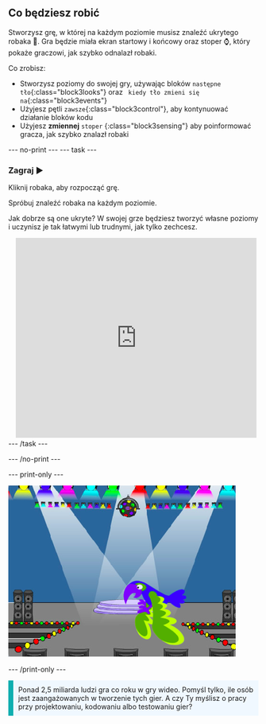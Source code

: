 ## Co będziesz robić

Stworzysz grę, w której na każdym poziomie musisz znaleźć ukrytego robaka 🐞. Gra będzie miała ekran startowy i końcowy oraz stoper ⌚, który pokaże graczowi, jak szybko odnalazł robaki.

Co zrobisz:
+ Stworzysz poziomy do swojej gry, używając bloków `następne tło`{:class="block3looks"} oraz ` kiedy tło zmieni się na`{:class="block3events"}
+ Użyjesz pętli `zawsze`{:class="block3control"}, aby kontynuować działanie bloków kodu
+ Użyjesz **zmiennej** `stoper` {:class="block3sensing"} aby poinformować gracza, jak szybko znalazł robaki

--- no-print --- --- task ---
### Zagraj ▶️
<div style="display: flex; flex-wrap: wrap">
<div style="flex-basis: 200px; flex-grow: 1">  
Kliknij robaka, aby rozpocząć grę.

Spróbuj znaleźć robaka na każdym poziomie.

Jak dobrze są one ukryte? W swojej grze będziesz tworzyć własne poziomy i uczynisz je tak łatwymi lub trudnymi, jak tylko zechcesz.

</div>
<div class="scratch-preview" style="margin-left: 15px;">
  <iframe allowtransparency="true" width="485" height="402" src="https://scratch.mit.edu/projects/embed/486719939/?autostart=false" frameborder="0"></iframe>
</div>
</div>
--- /task ---

--- /no-print ---

--- print-only ---

![Ukończony projekt.](images/showcase_static.png)

--- /print-only ---

<p style="border-left: solid; border-width:10px; border-color: #0faeb0; background-color: aliceblue; padding: 10px;">
Ponad 2,5 miliarda ludzi gra co roku w gry wideo. Pomyśl tylko, ile osób jest zaangażowanych w tworzenie tych gier. A czy Ty myślisz o pracy przy projektowaniu, kodowaniu albo testowaniu gier? 
</p>
